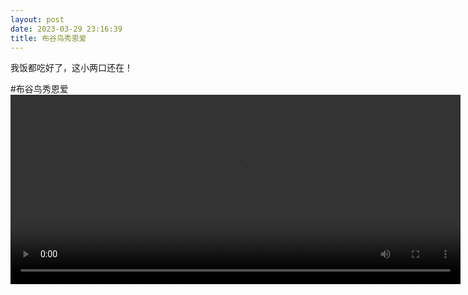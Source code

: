 ```yaml
---
layout: post
date: 2023-03-29 23:16:39
title: 布谷鸟秀恩爱
---
```

我饭都吃好了，这小两口还在！

#布谷鸟秀恩爱
<video width="720" height="303" controls>
<source src="https://github.com/jj1215/jj1215.github.io/blob/master/videos/birds.mp4" type="video/mp4">
</video>
